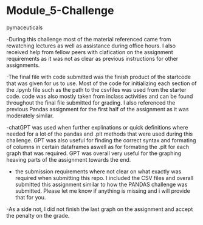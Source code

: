 # Module_5-Challenge
pymaceuticals

-During this challenge most of the material referenced came from rewatching lectures as well as assistance during office hours. I also received help from fellow peers with clafication on the assignment requirements as it was not as clear as previous instructions for other assignments. 

-The final file with code submitted was the finish product of the startcode that was given for us to use. Most of the code for initializing each section of the .ipynb file such as the path to the csvfiles was used from the starter code. code was also mostly taken from inclass activities and can be found throughout the final file submitted for grading. I also referenced the previous Pandas assignment for the first half of the assignment as it was moderately similar. 

-chatGPT was used when further explinations or quick definitions where needed for a lot of the pandas and .plt methods that were used during this challenge. GPT was also useful for finding the correct syntax and formating of columns in certain dataframes aswell as for formating the .plt for each graph that was required. GPT was overall very useful for the graphing heaving parts of the assignment towards the end. 

- the submission requirements where not clear on what exactly was required when submitting this repo. I included the CSV files and overall submitted this assignment similar to how the PANDAS challenge was submitted. Please let me know if anything is missing and i will provide that for you. 

-As a side not, I did not finish the last graph on the assignment and accept the penalty on the grade. 
